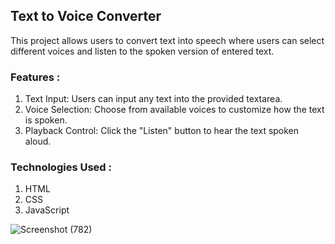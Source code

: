 ## Text to Voice Converter
This project allows users to convert text into speech where users can select different voices and listen to the spoken version of entered text.   

### Features : 
1. Text Input: Users can input any text into the provided textarea. <br>
2. Voice Selection: Choose from available voices to customize how the text is spoken.  <br>
3. Playback Control: Click the "Listen" button to hear the text spoken aloud.  <br> 
   
### Technologies Used :
1. HTML
2. CSS
3. JavaScript

![Screenshot (782)](https://github.com/user-attachments/assets/5599a1d2-9ed2-4157-8873-a72f4c57ab12)
